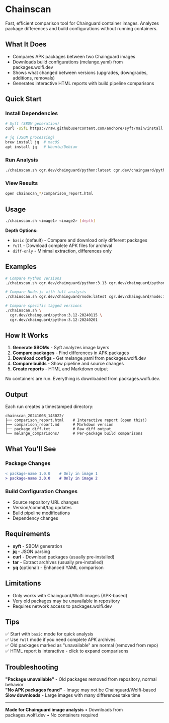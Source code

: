 # Chainscan

Fast, efficient comparison tool for Chainguard container images. Analyzes package differences and build configurations without running containers.

## What It Does

- Compares APK packages between two Chainguard images
- Downloads build configurations (melange.yaml) from packages.wolfi.dev
- Shows what changed between versions (upgrades, downgrades, additions, removals)
- Generates interactive HTML reports with build pipeline comparisons

## Quick Start

### Install Dependencies

```bash
# Syft (SBOM generation)
curl -sSfL https://raw.githubusercontent.com/anchore/syft/main/install.sh | sh -s -- -b /usr/local/bin

# jq (JSON processing)
brew install jq  # macOS
apt install jq   # Ubuntu/Debian
```

### Run Analysis

```bash
./chainscan.sh cgr.dev/chainguard/python:latest cgr.dev/chainguard/python:3.12
```

### View Results

```bash
open chainscan_*/comparison_report.html
```

## Usage

```bash
./chainscan.sh <image1> <image2> [depth]
```

**Depth Options:**
- `basic` (default) - Compare and download only different packages
- `full` - Download complete APK files for archival
- `diff-only` - Minimal extraction, differences only

## Examples

```bash
# Compare Python versions
./chainscan.sh cgr.dev/chainguard/python:3.13 cgr.dev/chainguard/python:3.12

# Compare Node.js with full analysis
./chainscan.sh cgr.dev/chainguard/node:latest cgr.dev/chainguard/node:18 full

# Compare specific tagged versions
./chainscan.sh \
  cgr.dev/chainguard/python:3.12-20240115 \
  cgr.dev/chainguard/python:3.12-20240201
```

## How It Works

1. **Generate SBOMs** - Syft analyzes image layers
2. **Compare packages** - Find differences in APK packages
3. **Download configs** - Get melange.yaml from packages.wolfi.dev
4. **Compare builds** - Show pipeline and source changes
5. **Create reports** - HTML and Markdown output

No containers are run. Everything is downloaded from packages.wolfi.dev.

## Output

Each run creates a timestamped directory:

```
chainscan_20241008_143022/
├── comparison_report.html    # Interactive report (open this!)
├── comparison_report.md      # Markdown version
├── package_diff.txt          # Raw diff output
└── melange_comparisons/      # Per-package build comparisons
```

## What You'll See

### Package Changes
```diff
< package-name 1.0.0    # Only in image 1
> package-name 2.0.0    # Only in image 2
```

### Build Configuration Changes
- Source repository URL changes
- Version/commit/tag updates
- Build pipeline modifications
- Dependency changes

## Requirements

- **syft** - SBOM generation
- **jq** - JSON parsing
- **curl** - Download packages (usually pre-installed)
- **tar** - Extract archives (usually pre-installed)
- **yq** (optional) - Enhanced YAML comparison

## Limitations

- Only works with Chainguard/Wolfi images (APK-based)
- Very old packages may be unavailable in repository
- Requires network access to packages.wolfi.dev

## Tips

✅ Start with `basic` mode for quick analysis  
✅ Use `full` mode if you need complete APK archives  
✅ Old packages marked as "unavailable" are normal (removed from repo)  
✅ HTML report is interactive - click to expand comparisons  

## Troubleshooting

**"Package unavailable"** - Old packages removed from repository, normal behavior  
**"No APK packages found"** - Image may not be Chainguard/Wolfi-based  
**Slow downloads** - Large images with many differences take time  

---

**Made for Chainguard image analysis** • Downloads from packages.wolfi.dev • No containers required
